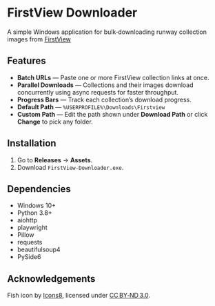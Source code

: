 # FirstView Downloader

A simple Windows application for bulk‑downloading runway collection images from [FirstView](https://www.firstview.com/)

## Features

- **Batch URLs** — Paste one or more FirstView collection links at once.  
- **Parallel Downloads** — Collections and their images download concurrently using async requests for faster throughput.
- **Progress Bars** — Track each collection’s download progress.
- **Default Path** — `%USERPROFILE%\Downloads\Firstview`
- **Custom Path** — Edit the path shown under **Download Path** or click **Change** to pick any folder.

## Installation
1. Go to **Releases** → **Assets**.  
2. Download `FirstView-Downloader.exe`.  

## Dependencies
- Windows 10+
- Python 3.8+  
- aiohttp  
- playwright  
- Pillow  
- requests  
- beautifulsoup4  
- PySide6  

## Acknowledgements
Fish icon by [Icons8](https://icons8.com/icons/fish), licensed under [CC BY‑ND 3.0](https://creativecommons.org/licenses/by-nd/3.0/).
